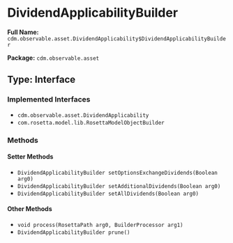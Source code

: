 # DividendApplicabilityBuilder

**Full Name:** `cdm.observable.asset.DividendApplicability$DividendApplicabilityBuilder`

**Package:** `cdm.observable.asset`

## Type: Interface

### Implemented Interfaces

- `cdm.observable.asset.DividendApplicability`
- `com.rosetta.model.lib.RosettaModelObjectBuilder`

### Methods

#### Setter Methods

- `DividendApplicabilityBuilder setOptionsExchangeDividends(Boolean arg0)`
- `DividendApplicabilityBuilder setAdditionalDividends(Boolean arg0)`
- `DividendApplicabilityBuilder setAllDividends(Boolean arg0)`

#### Other Methods

- `void process(RosettaPath arg0, BuilderProcessor arg1)`
- `DividendApplicabilityBuilder prune()`

